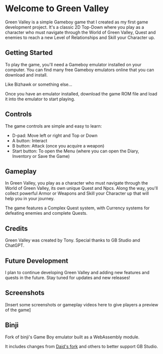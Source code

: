 # Welcome to Green Valley

Green Valley is a simple Gameboy game that I created as my first game development project. It's a classic 2D Top-Down where you play as a character who must navigate through the World of Green Valley, Quest and enemies to reach a new Level of Relationships and Skill your Character up.

## Getting Started

To play the game, you'll need a Gameboy emulator installed on your computer. You can find many free Gameboy emulators online that you can download and install.

Like Bizhawk or something else...

Once you have an emulator installed, download the game ROM file and load it into the emulator to start playing.

## Controls

The game controls are simple and easy to learn:

- D-pad: Move left or right and Top or Down
- A button: Interact
- B button: Attack (once you acquire a weapon)
- Start button: To open the Menu (where you can open the Diary, Inventory or Save the Game)

## Gameplay

In Green Valley, you play as a character who must navigate through the World of Green Valley, its own unique Quest and Npcs. Along the way, you'll collect powerful Armor or Weapons and Skill your Character up that will help you in your journey.

The game features a Complex Quest system, with Currency systems for defeating enemies and complete Quests.

## Credits

Green Valley was created by Tony. Special thanks to GB Studio and ChatGPT. 

## Future Development

I plan to continue developing Green Valley and adding new features and quests in the future. Stay tuned for updates and new releases!

## Screenshots

[Insert some screenshots or gameplay videos here to give players a preview of the game]

## Binji

Fork of binji's Game Boy emulator built as a WebAssembly module.

It includes changes from [Daid's fork](https://github.com/daid/binjgb) and others to better support GB Studio.